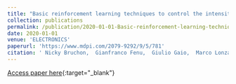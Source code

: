 ```yaml
---
title: "Basic reinforcement learning techniques to control the intensity of a seeded free-electron laser"
collection: publications
permalink: /publication/2020-01-01-Basic-reinforcement-learning-techniques-to-control-the-intensity-of-a-seeded-free-electron-laser
date: 2020-01-01
venue: 'ELECTRONICS'
paperurl: 'https://www.mdpi.com/2079-9292/9/5/781'
citation: ' Nicky Bruchon,  Gianfranco Fenu,  Giulio Gaio,  Marco Lonza,  Fin Henry O&apos;shea,  Felice Andrea Pellegrino,  Erica Salvato, &quot;Basic reinforcement learning techniques to control the intensity of a seeded free-electron laser.&quot; ELECTRONICS, 2020.'
---
```

[Access paper here](https://www.mdpi.com/2079-9292/9/5/781){:target="_blank"}
